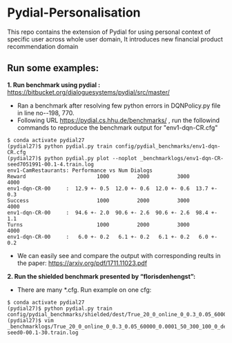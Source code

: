 # Pydial-Personalisation
 This repo contains the extension of Pydial for using personal context of specific user across whole user domain, It introduces new financial product recommendation domain
## Run some examples:
**1. Run benchmark using pydial :** https://bitbucket.org/dialoguesystems/pydial/src/master/
  * Ran a benchmark after resolving few python errors in DQNPolicy.py file in line no--198, 770.
  * Following URL https://pydial.cs.hhu.de/benchmarks/ , run the followind commands to reproduce the benchmark output for "env1-dqn-CR.cfg"
  ```
  $ conda activate pydial27
  (pydial27)$ python pydial.py train config/pydial_benchmarks/env1-dqn-CR.cfg
  (pydial27)$ python pydial.py plot --noplot _benchmarklogs/env1-dqn-CR-seed7051991-00.1-4.train.log
  env1-CamRestaurants: Performance vs Num Dialogs
  Reward                       1000         2000         3000         4000
  env1-dqn-CR-00     :  12.9 +- 0.5  12.0 +- 0.6  12.0 +- 0.6  13.7 +- 0.3
  Success                      1000         2000         3000         4000
  env1-dqn-CR-00     :  94.6 +- 2.0  90.6 +- 2.6  90.6 +- 2.6  98.4 +- 1.1
  Turns                        1000         2000         3000         4000
  env1-dqn-CR-00     :   6.0 +- 0.2   6.1 +- 0.2   6.1 +- 0.2   6.0 +- 0.2
  ```
  * We can easily see and compare the output with corresponding reults in the paper: https://arxiv.org/pdf/1711.11023.pdf

**2. Run the shielded benchmark presented by “florisdenhengst”:**
  * There are many *.cfg. Run example on one cfg:
  ```  
  $ conda activate pydial27
  (pydial27)$ python pydial.py train config/pydial_benchmarks/shielded/dest/True_20_0_online_0_0.3_0.05_60000_0.0001_50_300_100_0_dec_prof_vp.cfg
  (pydial27)$ vim _benchmarklogs/True_20_0_online_0_0.3_0.05_60000_0.0001_50_300_100_0_dec_prof_vp-seed0-00.1-30.train.log
  ```

